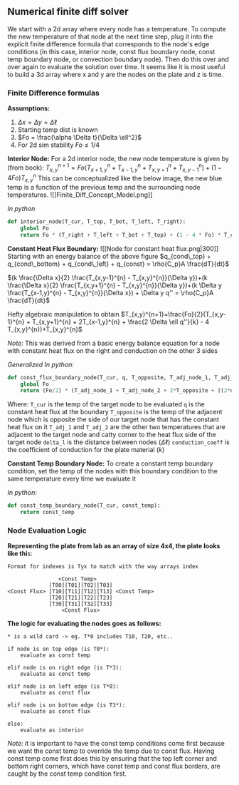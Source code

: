## Numerical finite diff solver

We start with a 2d array where every node has a temperature. To compute the new temperature of that node at the next time step, plug it into the explicit finite difference formula that corresponds to the node's edge conditions (in this case, interior node, const flux boundary node, const temp boundary node, or convection boundary node). Then do this over and over again to evaluate the solution over time. It seems like it is most useful to build a 3d array where x and y are the nodes on the plate and z is time.

### Finite Difference formulas

**Assumptions:** 
1. $\Delta x = \Delta y = \Delta \ell$
2. Starting temp dist is known
3. $Fo = \frac{\alpha \Delta t}{\Delta \ell^2}$
4. For 2d sim stability $Fo \le 1/4$

**Interior Node:** For a 2d interior node, the new node temperature is given by (from book):
$T_{x,y}^{n+1} = Fo(T_{x+1,y}^{n} + T_{x-1,y}^{n} + T_{x,y+1}^{n} + T_{x,y-1}^{n})+(1-4Fo)T_{x,y}^{n}$
This can be conceptualized like the below image, the new blue temp is a function of the previous temp and the surrounding node temperatures.
![[Finite_Diff_Concept_Model.png]]

*In python*
```python
def interior_node(T_cur, T_top, T_bot, T_left, T_right):
    global Fo
    return Fo * (T_right + T_left + T_bot + T_top) + (1 - 4 * Fo) * T_cur
```

**Constant Heat Flux Boundary:**
![[Node for constant heat flux.png|300]]
Starting with an energy balance of the above figure
$q_{cond\_top} + q_{cond\_bottom} + q_{cond\_left} + q_{const} = \rho{C_p}A \frac{dT}{dt}$

$(k \frac{\Delta x}{2} \frac{T_{x,y-1}^{n} - T_{x,y}^{n}}{\Delta y})+(k \frac{\Delta x}{2} \frac{T_{x,y+1}^{n} - T_{x,y}^{n}}{\Delta y})+(k \Delta y \frac{T_{x-1,y}^{n} - T_{x,y}^{n}}{\Delta x}) + \Delta y q'' = \rho{C_p}A \frac{dT}{dt}$

Hefty algebraic manipulation to obtain
$T_{x,y}^{n+1}=\frac{Fo}{2}(T_{x,y-1}^{n} + T_{x,y+1}^{n} + 2T_{x-1,y}^{n} + \frac{2 \Delta \ell q''}{k} - 4 T_{x,y}^{n})+T_{x,y}^{n}$

*Note:* This was derived from a basic energy balance equation for a node with constant heat flux on the right and conduction on the other 3 sides

*Generalized In python:*
```python
def const_flux_boundary_node(T_cur, q, T_opposite, T_adj_node_1, T_adj_node_2, delta_l, conduction_coeff):
    global Fo
    return (Fo/2) * (T_adj_node_1 + T_adj_node_2 + 2*T_opposite + ((2*delta_l*q)/conduction_coeff) - 4*T_cur) + T_cur  
```

Where:
	`T_cur` is the temp of the target node to be evaluated
	`q` is the constant heat flux at the boundary
	`T_opposite` is the temp of the adjacent node which is opposite the side of our target node that has the constant heat flux on it
	`T_adj_1` and `T_adj_2` are the other two temperatures that are adjacent to the target node and catty corner to the heat flux side of the target node
	`delta_l` is the distance between nodes ($\Delta \ell$)
	`conduction_coeff` is the coefficient of conduction for the plate material ($k$) 

**Constant Temp Boundary Node:** To create a constant temp boundary condition, set the temp of the nodes with this boundary condition to the same temperature every time we evaluate it

*In python:*
```python
def const_temp_boundary_node(T_cur, const_temp):
    return const_temp
```

### Node Evaluation Logic

**Representing the plate from lab as an array of size 4x4, the plate looks like thi**s:
```
Format for indexes is Tyx to match with the way arrays index

				<Const Temp>
             [T00][T01][T02][T03]
<Const Flux> [T10][T11][T12][T13] <Const Temp>
			 [T20][T21][T22][T23] 
			 [T30][T31][T32][T33]
			     <Const Flux>
```

**The logic for evaluating the nodes goes as follows:**
```
* is a wild card -> eg. T*0 includes T10, T20, etc..

if node is on top edge (is T0*):
	evaluate as const temp

elif node is on right edge (is T*3):
	evaluate as const temp

elif node is on left edge (is T*0):
	evaluate as const flux

elif node is on bottom edge (is T3*):
	evaluate as const flux

else:
	evaluate as interior
```
*Note:* it is important to have the const temp conditions come first because we want the const temp to override the temp due to const flux. Having const temp come first does this by ensuring that the top left corner and bottom right corners, which have const temp and const flux borders, are caught by the const temp condition first.